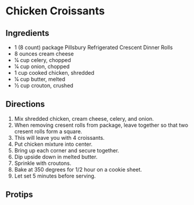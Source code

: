 # Chicken Croissants
## Ingredients
- 1 (8 count) package Pillsbury Refrigerated Crescent Dinner Rolls
- 8 ounces cream cheese
- 1⁄4 cup celery, chopped
- 1⁄4 cup onion, chopped
- 1 cup cooked chicken, shredded
- 1⁄4 cup butter, melted
- 1⁄2 cup crouton, crushed

## Directions
1. Mix shredded chicken, cream cheese, celery, and onion.
2. When removing cresent rolls from package, leave together so that two cresent rolls form a square. 
3. This will leave you with 4 croissants.
4. Put chicken mixture into center.
5. Bring up each corner and secure together.
6. Dip upside down in melted butter.
7. Sprinkle with croutons.
8. Bake at 350 degrees for 1/2 hour on a cookie sheet.
9. Let set 5 minutes before serving.

## Protips

